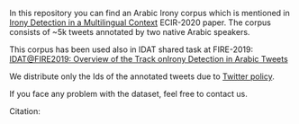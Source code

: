 In this repository you can find an Arabic Irony corpus which is mentioned in [Irony Detection in a Multilingual Context](https://www.google.com) ECIR-2020 paper. 
The corpus consists of ~5k tweets annotated by two native Arabic speakers.

This corpus has been used also in IDAT shared task at FIRE-2019: [IDAT@FIRE2019: Overview of the Track onIrony Detection in Arabic Tweets](http://irlab.daiict.ac.in/~Parth/T4-1.pdf)

We distribute only the Ids of the annotated tweets due to [Twitter policy](https://developer.twitter.com/en/developer-terms/agreement-and-policy).

If you face any problem with the dataset, feel free to contact us.

Citation:
